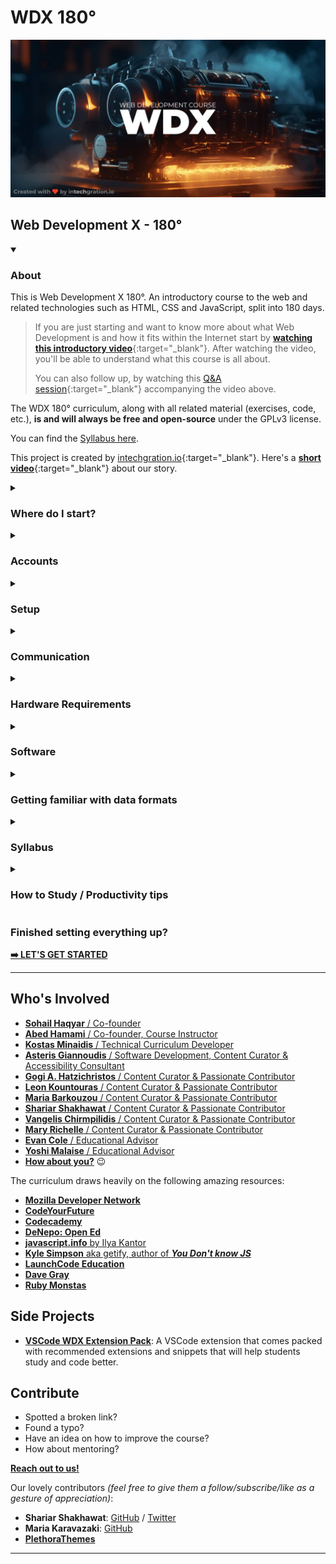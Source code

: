 # WDX 180°

[![Web Development X - A Course made with love by intechgration.io](/assets/WDX.Header.jpg)](https://in-tech-gration.github.io/WDX-180)

## Web Development X - 180°

<!-- ABOUT -->
<details open markdown="1">
  <summary><h3>About</h3></summary>

  This is Web Development X 180°. An introductory course to the web and related technologies such as HTML, CSS and JavaScript, split into 180 days.

  > If you are just starting and want to know more about what Web Development is and how it fits within the Internet start by [**watching this introductory video**](https://www.youtube.com/watch?v=JtNmSHnirfY){:target="_blank"}. After watching the video, you'll be able to understand what this course is all about.
  > 
  > You can also follow up, by watching this [Q&A session](https://www.youtube.com/watch?v=Y_wKi7-RBOg){:target="_blank"} accompanying the video above.

  The WDX 180° curriculum, along with all related material (exercises, code, etc.), **is and will always be free and open-source** under the GPLv3 license.

  You can find the [Syllabus here](curriculum/index.md).

  This project is created by [intechgration.io](https://intechgration.io/){:target="_blank"}. Here's a [**short video**](https://youtu.be/VQUxkCUGW7w){:target="_blank"} about our story.
</details>

<!-- WHERE DO I START? -->
<details markdown="1">
  <summary><h3>Where do I start?</h3></summary>

  You definitely need to **start by watching [this welcoming video](https://youtu.be/PxBdVw9tTa0)** about WDX180. Learn about what this we will cover, how to study, how to reach for help and some general tips and advice for the course.

  ![](./assets/Welcome.to.WDX180.jpg)
  
  What we are going to cover, how to study and some general tips

  If you are ready and feel committed enough to start the course, you must start by carefully going through the following sections and completing all the necessary tasks:

  - **Accounts**  
  - **Setup**  
  - **Communication**  
  - **Hardware Requirements**  
  - **Software**  
  - **Getting familiar with data formats**
  - **How to Study / Productivity Tips**  

  Don't forget to open the [FAQ page](./curriculum/FAQ/index.md){:target="_blank"} that accompanies the setup process in a new Tab and check for relevant questions and their respective responses as you go through the next steps.

</details>

<!-- ACCOUNTS -->
<details markdown="1">
  <summary><h3>Accounts</h3></summary>

  In order to attend the course (and become a professional web developer) you will need to open an account in the following services:

  - [Google Gmail](https://www.google.com/gmail/about/){:target="_blank"}
  - [GitHub](https://github.com/){:target="_blank"}
  - [StackOverflow](https://stackoverflow.com/){:target="_blank"}
  - [Codesandbox](https://codesandbox.io/){:target="_blank"}
  - [Sli.do _(used during our Q&As)_](https://www.slido.com/){:target="_blank"}
</details>

<!-- SETUP -->
<details markdown="1">
  <summary><h3>Setup</h3></summary>

  The first thing you want to do, is to [fork](https://docs.github.com/en/get-started/quickstart/fork-a-repo){:target="_blank"}  this repository under your GitHub account.

  After you've successfully forked the repo, you will need to enable [GitHub Pages](https://pages.github.com/){:target="_blank"} in order to turn the repo into a website also.

  Here are the steps:

  1. Go to **Settings**
  2. Click on the **Pages** button
  3. Under **Branch**, select **main** and click **Save**
  4. Wait a few minutes, check that your repo is online and paste the URL on your personal progress sheet.

  The URL should look something like this: `https://your_username.github.io/WDX-180`

  > Here is a [YouTube video walkthrough](https://www.youtube.com/watch?v=xqGlWAHjtcM){:target="_blank"} to help you with this step. 

  While you are at the **Settings** page, select **General** on the side menu and go to **Features > Check "Issues" > Save** in order to enable the **Issues** feature on your forked repo.

  [![](./assets/GitHub.Enable.Issues.jpg)](./assets/GitHub.Enable.Issues.jpg){:target="_blank"}

  _(Click the image to see a full-size version)_
</details>

<!-- COMMUNICATIONS -->
<details markdown="1">
  <summary><h3>Communication</h3></summary>

  Our main channel of communication is [Slack](https://intechgration.slack.com){:target="_blank"}. If you haven't received an invitation to the Intechgration Slack team, please inform us via email. 

  We encourage you to use the [Web version](https://slack.com/signin#/signin){:target="_blank"} of Slack on your PC/laptop and also have it installed on your smartphone. It's available for both [Android](https://play.google.com/store/apps/details?id=com.Slack){:target="_blank"} and [iOS](https://apps.apple.com/app/slack-app/id618783545?ls=1){:target="_blank"} devices.

  In order to learn more about Slack and the various versions (mobile, desktop, web), scroll down to the [Software](#software) section.

  **Enrolled students** also have the opportunity to schedule one 30~45min call each week with an instructor.
</details>

<!-- HARDWARE -->
<details markdown="1">
  <summary><h3>Hardware Requirements</h3></summary>

  In order to attend the course you will need the following:

  - Attending **in-person**:
    - Notebook for note taking

  - Attending **remotely**:
    - A computer with camera, microphone and speakers or headphones.
    - Notebook for note taking
</details>

<!-- SOFTWARE -->
<details markdown="1">
  <summary><h3 id="software">Software</h3></summary>

  This is a list of Software you must have installed on your system in order to get started with the course:

  - **Communication:** [Slack](https://slack.com){:target="_blank"} is our main communication tool.
    - [Web version (**recommended**)](https://slack.com/signin#/signin){:target="_blank"}
    - Mobile version (**recommended**): [Android](https://play.google.com/store/apps/details?id=com.Slack){:target="_blank"} / [iOS](https://apps.apple.com/app/slack-app/id618783545?ls=1){:target="_blank"}
    - Desktop version: 
      - [Windows](https://slack.com/downloads/windows){:target="_blank"} (109MB)
      - [Mac](https://slack.com/downloads/mac){:target="_blank"} (160MB)
      - [Linux (*_beta_)](https://slack.com/downloads/linux){:target="_blank"} (81MB)

  - **Communication:** [Zoom client](https://zoom.us/support/download){:target="_blank"} and [Google Meet](https://meet.google.com/) are used to attend the live lectures and student sessions.
    - You can do a quick video/audio check for Google Meet, following the directions [found here](https://support.google.com/meet/answer/10409699?hl=en){:target="_blank"}. Video is optional, but **audio (good quality microphone) is mandatory**. 

  - **Browser(s)**:
    - [Chrome](https://www.google.com/chrome/){:target="_blank"}
      - Windows: _
      - Mac: 212MB
      - Linux: 90MB
    - [Firefox](https://www.mozilla.org/en-US/firefox/){:target="_blank"}
      - Windows: 55MB
      - Mac: 115MB
      - Linux: 76MB

    > **Note:** During the course, we recommend using `Chrome` for developing and debugging Frontend web applications. For daily, normal usage we recommend using browsers that respect the privacy of their users, such as `Firefox` and [Brave](https://brave.com/download/){:target="_blank"}. Likewise, we tend to `Google` a lot for technical issues and searching for resources, but we recommend using an alternative search engine, such as [DuckDuckGo](https://duckduckgo.com/){:target="_blank"} for personal use.  

  - **Code Editor:** Download and install [Visual Studio Code](https://code.visualstudio.com/){:target="_blank"}
    - Windows: 88MB
    - Mac: 203MB
    - Linux: 82MB
    - **Extensions for VSCode:** Throughout the course we will be recommending  a variety of VSCode extensions that can be installed and extend the functionality of the code editor and boost our productivity. 
      - One of the first extensions that **must be installed** is the [Live Server](https://marketplace.visualstudio.com/items?itemName=ritwickdey.LiveServer){:target="_blank"}. 
      - Another one is the [Live Share](https://marketplace.visualstudio.com/items?itemName=MS-vsliveshare.vsliveshare){:target="_blank"} which allows for real-time collaboration. More to follow. 🙂
      - Last, but not least, you want to install our very own [WDX Extension Pack](https://marketplace.visualstudio.com/items?itemName=kostasx.vscode-wdx-extension-pack){:target="_blank"} which comes packed with recommended extensions and snippets that will you study and code better.

  - **Git:** Mandatory [Version Control](https://www.atlassian.com/git/tutorials/what-is-version-control){:target="_blank"} software for the professional developer. [**Download here**](https://git-scm.com/downloads){:target="_blank"}
    - **Windows** users will also need to run the following command after installing git: `git config --global core.autocrlf true` as mentioned [here](https://docs.github.com/en/get-started/getting-started-with-git/configuring-git-to-handle-line-endings?platform=windows#global-settings-for-line-endings){:target="_blank"}
    - In order to check that `git` has been installed on your system, you will need to run one of the following commands in the terminal: 
    - `git --version`
    - `git -v` (for short)

  - **Command Line Tools (Terminal):**
    - **Windows:** you will use [GitBash](https://www.atlassian.com/git/tutorials/git-bash){:target="_blank"} _(which is bundled along with `git` so you don't need to install anything if you already have `git`` installed)_ as your UNIX-style command line environment.
    - **Linux:** _(Already includes built-in Unix command line terminals. No need to install.)_
    - **MacOS:** _(Already includes built-in Unix command line terminals. No need to install.)_
      - You will need to install [Homebrew](https://brew.sh/){:target="_blank"}

  > So, you've downloaded Visual Studio Code (aka VSCode) along with Git and GitBash if you are running Windows. Even though Windows comes packed with quite a few types of terminals through which you can type and execute commands, we highly recommend that you stick with Git Bash on Windows.
  >
  > VSCode has this neat feature called **Integrated Terminal** which basically means that you can access any terminal without leaving the VSCode interface. Pretty cool!

  - Spend a few minutes to watch the following video and learn some of the most basic terminal commands. You will need to **carefully practice** _(especially with the `rm` command)_ and repeat these commands on your own terminal in order to become comfortable with it. 
  
  - [Watch: **Terminal Commands for Web Developers**](https://www.youtube.com/watch?v=YSj30jnvxKo)
    - **Duration:** 12min
    - **Level:** Beginner 
    - List of commands that you will learn: `pwd`, `cd`, `mkdir`, `ls`, `touch`, `rm`, `rmdir`, `mv`, `cp`.

  **❌ Caution:** be extremely careful with the `rm -rf` command. You can probably try to avoid running this command on your system until you get quite comfortable with the terminal, as this command can literally wipe out your entire disk drive if ran improperly.  

  You can also use our [**online virtual terminal**](https://in-tech-gration.github.io/WDX-180/resources/vm/jslinux/){:target="_blank"} to safely practice these commands. Remember that the file structure on your system and our virtual terminal environment is quite different from the file structure depicted in the video above. And, yes, you can safely run `rm -rf` in this virtual environment!

  [![](./assets/jslinux.jpg)](https://in-tech-gration.github.io/WDX-180/resources/vm/jslinux/){:target="_blank"}

  It's extremely helpful and will greatly improve your chances of retaining any new concept, to keep notes of everything that you learn (e.g. terminal commands in this case) and organize them in a manner that will help you quickly go back and find what you need. 

  > At this point, it's also probably a good idea to spend a few minutes watching this [YouTube video walkthrough](https://youtu.be/S9Qg3Ltf__c){:target="_blank"} and follow along in order to create your SSH keys and connect them with GitHub, then follow the rest of the instructions to `clone` (download) the repository to your computer and install all the necessary dependencies.  

  - **Node.js:** Download the `LTS` version of the powerful and popular JavaScript running environment [here](https://nodejs.org/en){:target="_blank"}. You are going to be using `Node.js` **a lot** during this course 🙂. In order to check that `Node.js` has been installed on your system, you will need to run one of the following commands in the terminal: 
    - `node --version`
    - `node -v` (for short)

  - **Productivity:**
    - [**Wikiwand**: the Wikipedia Reader](https://www.wikiwand.com/){:target="_blank"} _(Install as a Browser extension)_
      - As you will be reading **a lot** (and we mean it) of Wikipedia articles throughout the course, we highly recommend that you use this awesome Browser extension to enhance the Wikipedia experience. In a sentence, this is Wikipedia on steroids!
    - [**Photopea**](https://www.photopea.com/){:target="_blank"}: a free, online image editing software that's pretty similar to `Adobe Photoshop`. You can use this tool to resize, crop or compress images among other things. 
</details>

<!-- DATA FORMATS -->
<details markdown="1">
  <summary><h3>Getting familiar with data formats</h3></summary>

  In this course we will be working a lot with `Markdown` files and `CSV` files.

  **Markdown** is a lightweight markup language used for formatting plain text documents, allowing users to easily add structure and style using simple, human-readable syntax.

  **CSV (Comma-Separated Values)** is a simple file format used for storing and exchanging structured data, where each line represents a record or entry, and fields or columns within each record are separated by commas.

  If you are unfamiliar with either the `markdown` or `CSV` file formats, we highly recommend that you watch the following 2 YouTube videos to get a better understanding:

  - [What is markdown?](https://www.youtube.com/watch?v=f49LJV1i-_w){:target="_blank"}
    - Duration: 8 min
    - Level: Beginner

  - [Understanding CSV Files](https://www.youtube.com/watch?v=UofTplCVkYI){:target="_blank"}
    - Duration: 6 min
    - Level: Beginner
    - You can find the `sample.csv` file mentioned in the video in the following filepath: [curriculum/modules/computer_science/misc/data_formats/assets/sample.csv](./curriculum/modules/computer_science/misc/data_formats/assets/sample.csv)

  In short, CSV is a lightweight data format, where:
  
  - Each line of text is a single row
  - Fields (columns) are separated by comma `,` delimiter character  
  - The file contains just the data itself (along with the delimiter)
  - Does not need any special software (it's just a plain text file)
  - All spreadsheet apps (MS Excel, Google Sheets, Numbers, etc.) can read and write CSV
</details>

<!-- Syllabus -->
<details markdown="1">
  <summary><h3>Syllabus</h3></summary>

  You can find the [Syllabus here](curriculum/index.md#syllabus).
</details>

<!-- HOW TO STUDY -->
<details markdown="1">
  <summary><h3>How to Study / Productivity tips</h3></summary>

  - **AVOID DISTRACTIONS at all costs!** This means, closing all tabs, browser windows and applications that are not related to your daily study plan and practice. Be very vigilant against applications that include notifications (WhatsApp, Messenger, etc.). From time to time, you might even consider **pausing notifications from Slack** itself. Check the [**instructions found here**](https://slack.com/help/articles/214908388-Pause-notifications-with-Do-Not-Disturb){:target="_blank"} on how to do this. 

  - **Go the extra mile** and go through the `Extra Resources` section that accompanies most of the chapters in this curriculum.

  - **I'm stuck!** Don't worry. Here are some tips to help you overcome what's blocking you:
    - ___I don't really understand this concept. What should I do?___
      - Search for extra information and resources online. (Found something useful that helped you? Make sure to share it!). We **highly recommend** that you always include [MDN](https://developer.mozilla.org/en-US/){:target="_blank"} in your searches for concepts related to Web technologies. You can google by including the `+MDN` keyword in your searches to find relevant pages in the MDN documentation, e.g. `css position sticky +MDN` or you can narrow and limit your searches only within the MDN documentation pages by googling using the `site:` operator, e.g. `css position sticky site:developer.mozilla.org`. Other channels for searching extra information include [YouTube](https://www.youtube.com/){:target="_blank"}, [StackOverflow](https://stackoverflow.com/){:target="_blank"} and [**other**](resources/PRODUCTIVITY.md#where-to-look-for-information){:target="_blank"}. 
      - Give yourself a break and try it again in a few minutes, hours, days.
      - Reach out to other students on [Slack](https://intechgration.slack.com){:target="_blank"}
      - Keep notes in order to discuss this during an upcoming support/Q&A session
    - My code is not working (as expected). What should I do?
      - Use the [rubber duck technique](https://en.wikipedia.org/wiki/Rubber_duck_debugging){:target="_blank"}
    
    Hungry for more tips? We have a whole section full of productivity and learning tips [right here](resources/productivity.md){:target="_blank"}.
</details>

### Finished setting everything up? 

[**➡️ LET'S GET STARTED**](/curriculum/index.md)

---

## Who's Involved

- [**Sohail Haqyar** / Co-founder](https://www.linkedin.com/in/sohail-haqyar/)
- [**Abed Hamami** / Co-founder, Course Instructor](https://www.linkedin.com/in/abedhamami/) 
- [**Kostas Minaidis** / Technical Curriculum Developer](https://www.linkedin.com/in/kostas-minaidis/)
- [**Asteris Giannoudis** / Software Development, Content Curator & Accessibility Consultant](https://www.linkedin.com/in/asteris-giannoudis/)
- [**Gogi A. Hatzichristos** / Content Curator & Passionate Contributor](https://www.linkedin.com/in/gogi-hatzichristos/)
- [**Leon Kountouras** / Content Curator & Passionate Contributor](https://github.com/leonalkalai/)
- [**Maria Barkouzou** / Content Curator & Passionate Contributor](https://www.linkedin.com/in/mariabarkouzou/)
- [**Shariar Shakhawat** / Content Curator & Passionate Contributor](https://www.linkedin.com/in/shariar-shakhawat/)
- [**Vangelis Chirmpilidis** / Content Curator & Passionate Contributor](https://github.com/vagelisx)
- [**Mary Richelle** / Content Curator & Passionate Contributor](https://github.com/MaryRichelle)
- [**Evan Cole** / Educational Advisor](https://www.linkedin.com/in/evan-cole/)
- [**Yoshi Malaise** / Educational Advisor](https://www.linkedin.com/in/yoshi-malaise/)
- [**How about you?**](#contribute) 😉

The curriculum draws heavily on the following amazing resources:

- [**Mozilla Developer Network**](https://developer.mozilla.org/en-US/)
- [**CodeYourFuture**](https://codeyourfuture.io/about/)
- [**Codecademy**](https://www.codecademy.com/)
- [**DeNepo: Open Ed**](https://github.com/denepo/)
- [**javascript.info** by Ilya Kantor](https://www.linkedin.com/in/iliakan/)
- [**Kyle Simpson** aka getify, author of ___You Don't know JS___](https://www.linkedin.com/in/getify/)
- [**LaunchCode Education**](https://github.com/LaunchCodeEducation)
- [**Dave Gray**](https://www.linkedin.com/in/davidagray/)
- [**Ruby Monstas**](https://rubymonstas.org/)

## Side Projects

- [**VSCode WDX Extension Pack**](https://marketplace.visualstudio.com/items?itemName=kostasx.vscode-wdx-extension-pack): A VSCode extension that comes packed with recommended extensions and snippets that will help students study and code better.

## Contribute

- Spotted a broken link?
- Found a typo?
- Have an idea on how to improve the course? 
- How about mentoring?

[**Reach out to us!**](https://github.com/in-tech-gration/WDX-Intro/discussions)

Our lovely contributors _(feel free to give them a follow/subscribe/like as a gesture of appreciation)_:

- **Shariar Shakhawat**: [GitHub](https://github.com/Sha-Shak) / [Twitter](https://twitter.com/shahriartweets)
- **Maria Karavazaki**: [GitHub](https://github.com/MariaKar1991)
- [**PlethoraThemes**](https://plethorathemes.com/)

---

<!-- COMMENTS: -->
<script src="https://utteranc.es/client.js"
  repo="in-tech-gration/WDX-180"
  issue-term="pathname"
  theme="github-dark"
  crossorigin="anonymous"
  async>
</script>
